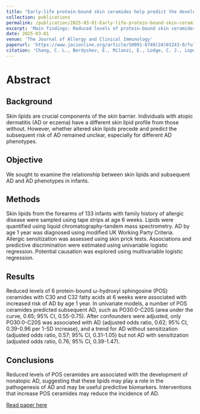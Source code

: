 ```yaml
---
title: "Early-life protein-bound skin ceramides help predict the development of atopic dermatitis"
collection: publications
permalink: /publication/2025-03-01-Early-life-protein-bound-skin-ceramides-help-predict-the-development-of-atopic-dermatitis
excerpt: 'Main findings: Reduced levels of protein-bound skin ceramides in early life may be a useful predictive biomarker for the development of AD and may inform AD prevention strategies'
date: 2025-03-01
venue: 'The Journal of Allergy and Clinical Immunology'
paperurl: 'https://www.jacionline.org/article/S0091-6749(24)01243-0/fulltext'
citation: 'Chang, C. L., Berdyshev, E., Milanzi, E., Lodge, C. J., Lopez, D. J., Bronova, I., ... & Lowe, A. J. (2025). Early-life protein-bound skin ceramides help predict the development of atopic dermatitis. Journal of Allergy and Clinical Immunology.'
---
```


# Abstract
## Background
Skin lipids are crucial components of the skin barrier. Individuals with atopic dermatitis (AD or eczema) have a different skin lipid profile from those without. However, whether altered skin lipids precede and predict the subsequent risk of AD remained unclear, especially for different AD phenotypes.

## Objective
We sought to examine the relationship between skin lipids and subsequent AD and AD phenotypes in infants.

## Methods
Skin lipids from the forearms of 133 infants with family history of allergic disease were sampled using tape strips at age 6 weeks. Lipids were quantified using liquid chromatography-tandem mass spectrometry. AD by age 1 year was diagnosed using modified UK Working Party Criteria. Allergic sensitization was assessed using skin prick tests. Associations and predictive discrimination were estimated using univariable logistic regression. Potential causation was explored using multivariable logistic regression.

## Results
Reduced levels of 6 protein-bound ω-hydroxyl sphingosine (POS) ceramides with C30 and C32 fatty acids at 6 weeks were associated with increased risk of AD by age 1 year. In univariate models, a number of POS ceramides predicted subsequent AD, such as PO30:0-C20S (area under the curve, 0.65; 95% CI, 0.55-0.75). After confounders were adjusted, only PO30:0-C20S was associated with AD (adjusted odds ratio, 0.62; 95% CI, 0.39-0.96 per 1-SD increase), and a trend for AD without sensitization (adjusted odds ratio, 0.57; 95% CI, 0.31-1.05) but not AD with sensitization (adjusted odds ratio, 0.76; 95% CI, 0.39-1.47).

## Conclusions
Reduced levels of POS ceramides are associated with the development of nonatopic AD, suggesting that these lipids may play a role in the pathogenesis of AD and may be useful predictive biomarkers. Interventions that increase POS ceramides may reduce the incidence of AD.

[Read paper here](https://www.jacionline.org/article/S0091-6749(24)01243-0/fulltext)

